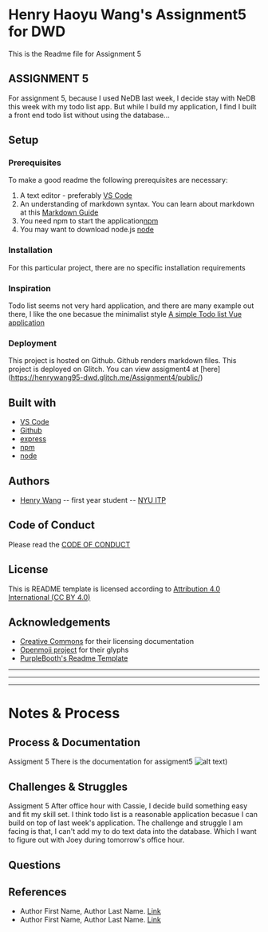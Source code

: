 <!-- Every README should start with an H1 -->
# Henry Haoyu Wang's Assignment5 for DWD
<!-- A one sentence description of the project or assignment -->
This is the Readme file for Assignment 5

<!-- It is good practice to add an about or summary -->
 ## ASSIGNMENT 5
For assignment 5, because I used NeDB last week, I decide stay with NeDB this week with my todo list app. But while I build my application, I find I built a front end todo list without using the database... 

<!-- It is essential to describe how to set up your project -->
## Setup

<!-- Any knowledge or tools you will need before hand -->
### Prerequisites

To make a good readme the following prerequisites are necessary:
1. A text editor - preferably [VS Code](https://code.visualstudio.com/)
2. An understanding of markdown syntax. You can learn about markdown at this [Markdown Guide](https://www.markdownguide.org/getting-started/)
3. You need npm to start the application[npm](https://www.npmjs.com/)
4. You may want to download node.js [node](https://nodejs.org/en/)

<!-- any installation needs should be defined -->
### Installation

For this particular project, there are no specific installation requirements

<!-- Write instructions on how to start working on your project -->
### Inspiration
Todo list seems not very hard application, and there are many example out there, I like the one becasue the minimalist style [A simple Todo list Vue application](https://banderstadt.github.io/vue-todo-app/) 
<!-- Notes about the deployment -->
### Deployment

This project is hosted on Github. Github renders markdown files.
This project is deployed on Glitch.
You can view assigment4 at [here] (https://henrywang95-dwd.glitch.me/Assignment4/public/)
## Built with

* [VS Code](https://code.visualstudio.com/)
* [Github](https://github.com)
* [express](https://expressjs.com/)
* [npm](https://www.npmjs.com/)
* [node](https://nodejs.org/en/)
## Authors

* [Henry Wang](https://wangh.io) -- first year student -- [NYU ITP](https://itp.nyu.edu)

## Code of Conduct

Please read the [CODE OF CONDUCT](https://www.mozilla.org/en-US/about/governance/policies/participation/) 

## License

This is README template is licensed according to [Attribution 4.0 International (CC BY 4.0) ](https://creativecommons.org/licenses/by/4.0/)

<!-- thank and reference all the things that made your project happen -->
## Acknowledgements

* [Creative Commons](https://creativecommons.org/licenses/by/4.0/) for their licensing documentation
* [Openmoji project](https://www.openmoji.org/library/#search=notebook&emoji=1F4D4) for their glyphs
* [PurpleBooth's Readme Template](https://gist.github.com/PurpleBooth/109311bb0361f32d87a2)

***
***
***

<!-- For your assignments you might consider  -->
# Notes & Process

<!-- How you built this project - Include images, gifs, and notes here -->
## Process & Documentation
Assigment 5 
There is the documentation for assigment5 
![alt text](https://github.com/henrywang95/DWD/blob/master/Assignment5/example.gif))

<!-- Any specific challenges or struggles documented -->
## Challenges & Struggles
Assigment 5
After office hour with Cassie, I decide build something easy and fit my skill set. I think todo list is a reasonable application becasue I can build on top of last week's application. 
The challenge and struggle I am facing is that, I can't add my to do text data into the database. Which I want to figure out with Joey during tomorrow's office hour.
<!-- Any questions you have -->
## Questions

<!-- References for resources and inspiration -->
## References

* Author First Name, Author Last Name. [Link]()
* Author First Name, Author Last Name. [Link]()
